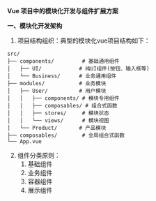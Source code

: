 **Vue 项目中的模块化开发与组件扩展方案**

**一、模块化开发架构**
1. 项目结构组织：典型的模块化vue项目结构如下：
```
src/
├── components/         # 基础通用组件
│   ├── UI/            # 纯UI组件(按钮、输入框等)
│   └── Business/      # 业务通用组件
├── modules/           # 业务模块
│   ├── User/          # 用户模块
│   │   ├── components/ # 模块专用组件
│   │   ├── composables/ # 组合式函数
│   │   ├── stores/     # 模块状态
│   │   └── views/      # 模块视图
│   └── Product/       # 产品模块
├── composables/        # 全局组合式函数
└── App.vue
```
2. 组件分类原则：
   1. 基础组件
   2. 业务组件
   3. 容器组件
   4. 展示组件
